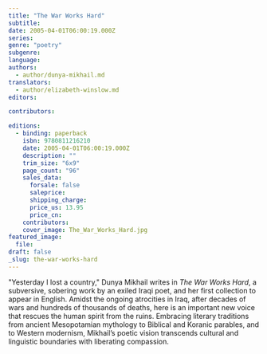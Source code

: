 ```yaml
---
title: "The War Works Hard"
subtitle:
date: 2005-04-01T06:00:19.000Z
series:
genre: "poetry"
subgenre:
language:
authors:
  - author/dunya-mikhail.md
translators:
  - author/elizabeth-winslow.md
editors:

contributors:

editions:
  - binding: paperback
    isbn: 9780811216210
    date: 2005-04-01T06:00:19.000Z
    description: ""
    trim_size: "6x9"
    page_count: "96"
    sales_data:
      forsale: false
      saleprice:
      shipping_charge:
      price_us: 13.95
      price_cn:
    contributors:
    cover_image: The_War_Works_Hard.jpg
featured_image:
  file:
draft: false
_slug: the-war-works-hard
---
```


"Yesterday I lost a country," Dunya Mikhail writes in _The War Works Hard_, a subversive, sobering work by an exiled Iraqi poet, and her first collection to appear in English. Amidst the ongoing atrocities in Iraq, after decades of wars and hundreds of thousands of deaths, here is an important new voice that rescues the human spirit from the ruins. Embracing literary traditions from ancient Mesopotamian mythology to Biblical and Koranic parables, and to Western modernism, Mikhail’s poetic vision transcends cultural and linguistic boundaries with liberating compassion.

